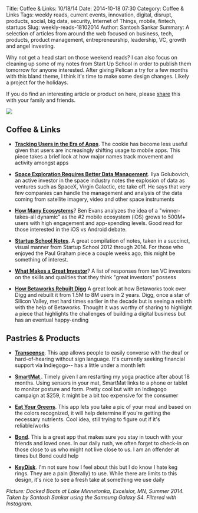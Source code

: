 Title: Coffee & Links: 10/18/14
Date: 2014-10-18 07:30
Category: Coffee & Links
Tags: weekly reads, current events, innovation, digital, disrupt, products, social, big data, security, Internet of Things, mobile, fintech, startups
Slug: weekly-reads-18102014
Author: Santosh Sankar
Summary: A selection of articles from around the web focused on business, tech, products, product management, entrepreneurship, leadership, VC, growth and angel investing.

Why not get a head start on those weekend reads? I can also focus on cleaning up some of my notes from Start Up School in order to publish them tomorrow for anyone interested. After giving Pelican a try for a few months with this bland theme, I think it's time to make some design changes. Likely a project for the holidays.

If you do find an interesting article or product on here, please <a href="http://twitter.com/home?status= " target="_blank">share</a> this with your family and friends.

<img src="/../../../../images/minnetonka.jpg" align = "center">

## Coffee & Links

* **<a href = "http://venturebeat.com/2014/10/06/the-cookie-is-dead-heres-how-facebook-google-and-apple-are-tracking-you-now/" target="_blank">Tracking Users in the Era of Apps</a>**. The cookie has become less useful given that users are increasingly shifting usage to mobile apps. This piece takes a brief look at how major names track movement and activity amongst apps

* **<a href = "http://www.wired.com/2014/10/space-big-data/" target="_blank">Space Exploration Requires Better Data Management</a>**. Ilya Golubovich, an active investor in the space industry notes the explosion of data as ventures such as SpaceX, Virgin Galactic, etc take off. He says that very few companies can handle the management and analysis of the data coming from satellite imagery, video and other space instruments

* **<a href = "http://ben-evans.com/benedictevans/2014/10/14/how-many-ecosystems" target="_blank">How Many Ecosystems</a>**? Ben Evans analyzes the idea of a "winner-takes-all dynamic" as the #2 mobile ecosystem (iOS) grows to 500M+ users with high engagement and app-spending levels. Good read for those interested in the iOS vs Android debate. 

* **<a href = "http://startupnotes.org/" target="_blank"> Startup School Notes</a>**. A great compilation of notes, taken in a succinct, visual manner from Startup School 2012 through 2014. For those who enjoyed the Paul Graham piece a couple weeks ago, this might be something of interest.

* **<a href = "http://blog.producthunt.com/post/100040456354/what-makes-a-great-investor-10-great-investors-weigh" target="_blank">What Makes a Great Investor</a>**? A list of responses from ten VC investors on the skills and qualities that they think "great investors" possess

* **<a href = "http://www.vox.com/2014/9/18/6154205/how-digg-was-rebuilt-betaworks" target="_blank">How Betaworks Rebuilt Digg</a>** A great look at how Betaworks took over Digg and rebuilt it from 1.5M to 8M users in 2 years. Digg, once a star of Silicon Valley, met hard times earlier in the decade but is seeing a rebirth with the help of Betaworks. Thought it was worthy of sharing to highlight a piece that highlights the challenges of building a digital business but has an eventual happy-ending

## Pastries & Products

* **<a href = "http://www.transcense.com/" target="_blank">Transcense</a>**. This app allows people to easily converse with the deaf or hard-of-hearing without sign language. It's currently seeking financial support via Indiegogo-- has a little under a month left

* **<a href = "http://www.smartmat.com/" target="_blank">SmartMat </a>**. Timely given I am restarting my yoga practice after about 18 months. Using sensors in your mat, SmartMat links to a phone or tablet to monitor posture and form. Pretty cool but with an Indiegogo campaign at $259, it might be a bit too expensive for the consumer

* **<a href = "http://eatyourgreensapp.com/" target="_blank">Eat Your Greens</a>**. This app lets you take a pic of your meal and based on the colors recognized, it will help determine if you're getting the necessary nutrients. Cool idea, still trying to figure out if it's reliable/works

* **<a href = "http://www.getbond.co/" target="_blank">Bond</a>**. This is a great app that makes sure you stay in touch with your friends and loved ones. In our daily rush, we often forget to check-in on those close to us who might not live close to us. I am an offender at times but Bond could help

* **<a href = "http://www.key-disk.com/" target="_blank">KeyDisk</a>**. I'm not sure how I feel about this but I do know I hate keg rings. They are a pain (literally) to use. While there are limits to this design, it's nice to see a fresh take at something we use daily

*Picture: Docked Boats at Lake Minnetonka, Excelsior, MN, Summer 2014. Taken by Santosh Sankar using the Samsung Galaxy S4. Filtered with Instagram.*